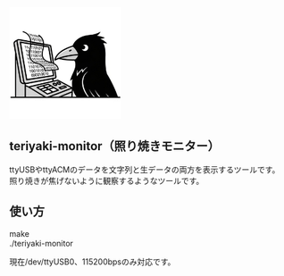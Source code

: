 <img src="./icon.png" alt="icon" width="200">

## teriyaki-monitor（照り焼きモニター）
ttyUSBやttyACMのデータを文字列と生データの両方を表示するツールです。　照り焼きが焦げないように観察するようなツールです。

## 使い方

make  
./teriyaki-monitor  
  
現在/dev/ttyUSB0、115200bpsのみ対応です。